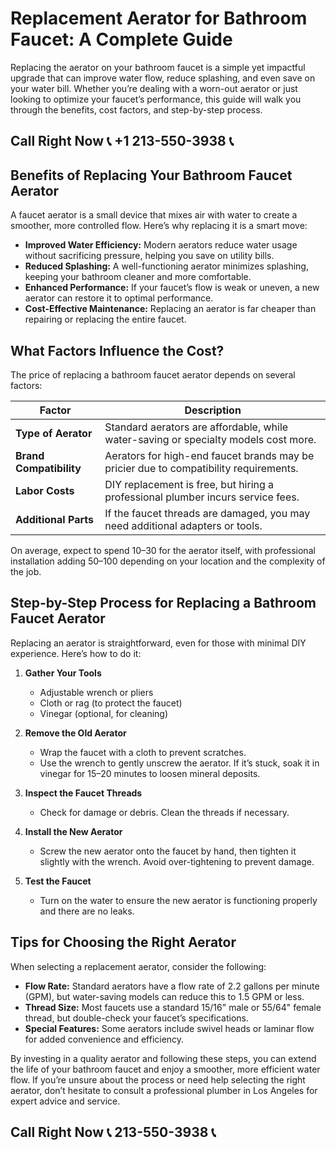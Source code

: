 # Replacement Aerator for Bathroom Faucet: A Complete Guide  

Replacing the aerator on your bathroom faucet is a simple yet impactful upgrade that can improve water flow, reduce splashing, and even save on your water bill. Whether you’re dealing with a worn-out aerator or just looking to optimize your faucet’s performance, this guide will walk you through the benefits, cost factors, and step-by-step process.  

## Call Right Now 📞 +1 213-550-3938 📞

## Benefits of Replacing Your Bathroom Faucet Aerator  

A faucet aerator is a small device that mixes air with water to create a smoother, more controlled flow. Here’s why replacing it is a smart move:  

- **Improved Water Efficiency:** Modern aerators reduce water usage without sacrificing pressure, helping you save on utility bills.  
- **Reduced Splashing:** A well-functioning aerator minimizes splashing, keeping your bathroom cleaner and more comfortable.  
- **Enhanced Performance:** If your faucet’s flow is weak or uneven, a new aerator can restore it to optimal performance.  
- **Cost-Effective Maintenance:** Replacing an aerator is far cheaper than repairing or replacing the entire faucet.  

## What Factors Influence the Cost?  

The price of replacing a bathroom faucet aerator depends on several factors:  

| **Factor**                | **Description**                                                                 |  
|----------------------------|---------------------------------------------------------------------------------|  
| **Type of Aerator**        | Standard aerators are affordable, while water-saving or specialty models cost more. |  
| **Brand Compatibility**    | Aerators for high-end faucet brands may be pricier due to compatibility requirements. |  
| **Labor Costs**            | DIY replacement is free, but hiring a professional plumber incurs service fees. |  
| **Additional Parts**       | If the faucet threads are damaged, you may need additional adapters or tools.   |  

On average, expect to spend $10–$30 for the aerator itself, with professional installation adding $50–$100 depending on your location and the complexity of the job.  

## Step-by-Step Process for Replacing a Bathroom Faucet Aerator  

Replacing an aerator is straightforward, even for those with minimal DIY experience. Here’s how to do it:  

1. **Gather Your Tools**  
   - Adjustable wrench or pliers  
   - Cloth or rag (to protect the faucet)  
   - Vinegar (optional, for cleaning)  

2. **Remove the Old Aerator**  
   - Wrap the faucet with a cloth to prevent scratches.  
   - Use the wrench to gently unscrew the aerator. If it’s stuck, soak it in vinegar for 15–20 minutes to loosen mineral deposits.  

3. **Inspect the Faucet Threads**  
   - Check for damage or debris. Clean the threads if necessary.  

4. **Install the New Aerator**  
   - Screw the new aerator onto the faucet by hand, then tighten it slightly with the wrench. Avoid over-tightening to prevent damage.  

5. **Test the Faucet**  
   - Turn on the water to ensure the new aerator is functioning properly and there are no leaks.  

## Tips for Choosing the Right Aerator  

When selecting a replacement aerator, consider the following:  

- **Flow Rate:** Standard aerators have a flow rate of 2.2 gallons per minute (GPM), but water-saving models can reduce this to 1.5 GPM or less.  
- **Thread Size:** Most faucets use a standard 15/16" male or 55/64" female thread, but double-check your faucet’s specifications.  
- **Special Features:** Some aerators include swivel heads or laminar flow for added convenience and efficiency.  

By investing in a quality aerator and following these steps, you can extend the life of your bathroom faucet and enjoy a smoother, more efficient water flow. If you’re unsure about the process or need help selecting the right aerator, don’t hesitate to consult a professional plumber in Los Angeles for expert advice and service.
## Call Right Now 📞 213-550-3938 📞